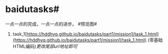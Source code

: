 # baidutasks#
一点一点的完成，一点一点的进步。
#预览图#
1. task_1[https://hddhyq.github.io/baidutasks/part1/mission1/task_1.html](https://hddhyq.github.io/baidutasks/part1/mission1/task_1.html)
(零基础HTML编码)*更改尾部url地址即可*
